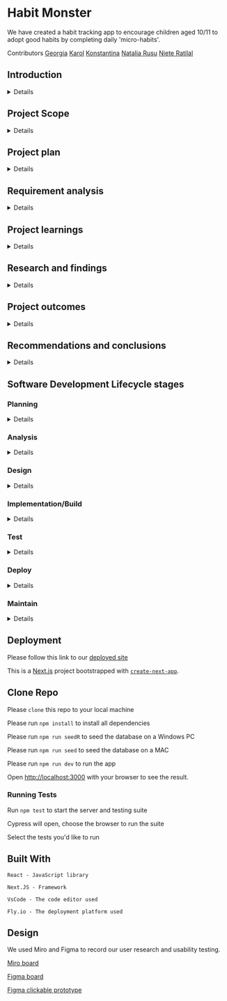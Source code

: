 # Habit Monster

We have created a habit tracking app to encourage children aged 10/11 to adopt good habits by completing daily 'micro-habits'.

Contributors
[Georgia](https://github.com/rockyrelay)
[Karol](https://github.com/Kr33L)
[Konstantina](https://github.com/konstantinakatmada)
[Natalia Rusu](https://github.com/nataliarusu)
[Niete Ratilal](https://github.com/Psydwinder)

## Introduction

<details>

#### What are you building?

We have developed a web application that enables users to complete a series of challenges,such as Get Organised, which consist of clusters of small, manageable tasks called 'micro-habits'. The aim is to help children aged 10/11 develop good habits by programming themselves to work through these challenges.

#### Why are you building it?

Creating new habits is a process that takes time, multiple tries and effort. By repeating small, positive micro-habits that accumulate, children can significantly reduce the time and effort required. A cluster of related habits all contribute to a common "challenge", which is a goal that children may aspire to achieve, such as getting healthy or getting organised. Our app provides a structured and organized approach to help children develop new good habits related to their goals, making the process more enjoyable.

</details>

## Project Scope

<details>

#### What are you not building?

Due to regulatory requirements for developing apps for children, we have decided not to include authentication. Our app does not provide an online database of teachers and students for users to connect with, nor is it a general social networking app or a game. We also do not intend to add separate tasks to children's daily homework or other duties through our app.

#### How did you decide what features were important?

We conducted user research and usability testing to gather valuable feedback from our users. This helped us refine our initial concept and understand how users interacted with the prototype, guiding us to target the user stories for our MVP.

</details>

## Project plan

<details>

#### How are you going to structure your sprints?

Throughout the project we were focused on getting an MVP done for the product owener, which consisted of several user stories.

So instead of targeting user stories we decided to break down the user stories into smaller more managable issues which would then come together to form one complete user story.

We tracked our progress using a kanban board and issue estimation to determine our velocity when working on certain issues.

#### What order are you going to build in?

Our plan was to start off by building a bare-bones skeleton of all the pages throughout the app so that we had a starting point from which we could build upon. It also acted as a way of reminding us of the scope of the project as we continued to build.

#### How did user research inform your plan?

Based upon significant work undertaken with primary school children, our starting aim was to develop a companion app to help them develop positive skills and behaviours by nudging them to adopt them into their everyday lives.

Having identified that transitioning to secondary school was critical, I wanted to explore how a digital tool might support young people through that process, so I convened a group of target users aged 10-11 to participate in user research that included:

Identifying user needs

A short survey was used to question users about their digital habits - how much time they spent online, levels of parental control around usage, the kind of apps they liked most and whether they ever used apps to learn new things. Desk-based research and interviews with a small user group followed to find out more about how they might respond to using an app that would 'nudge' them to adopt particular behaviours'. We gathered insights into user pain points and motivations around their struggles:

- defining issues around new organisational skills that were required,
- challenges of navigating an inevitably bigger school, and
- connecting with peers going through a similar experience or those who had recently experienced what they were going through.

Prioritising features

The user research also helped prioritise the challenge-based feature under development. This feature will enable users to choose and participate in defined simple tasks that we hope will help them develop 'micro-habits' to overcome the identified challenges. The prioritisation process, informed by user research, enabled us to allocate resources effectively and ensure we could deliver a prototype product with value to users.

Defining a user persona

User research helped create a user persona to represent our target audience. This persona was used to guide the development of our product and will be revisited as we prepare our marketing and communication strategy.

</details>

## Requirement analysis

<details>

#### How will you ensure your project is accessible to as many users as possible?

Accessibility principles informed all of our decisions (choice of font-background colors that contrast, button colours, etc.)

#### Are there any legal or regulatory requirements you should consider?

There are several legal and regulatory requirements to consider when developing apps for children, including:

-Age Appropriate Design Code: In 2020, the UK's Information Commissioner's Office (ICO) released an Age Appropriate Design Code, which provides guidance for designing online services (including apps) suitable for children. The code includes privacy requirements, data use, content design, and user interface design.

-GDPR compliance: The General Data Protection Regulation (GDPR) is a data protection regulation that applies to all businesses operating in the European Union, including the UK. If your app collects personal data from users, including children, you must comply with the GDPR's requirements, which include obtaining parental consent and providing privacy notices.

-Advertising Standards Authority: The UK's advertising regulator is the Advertising Standards Authority (ASA). The ASA has specific rules around advertising to children, including restrictions on advertising certain products (such as alcohol, gambling, and tobacco) and requirements around making it clear when advertising is advertising.

-British Board of Film Classification: The British Board of Film Classification (BBFC) is responsible for classifying films and other content in the UK. While the BBFC's classification system is not mandatory for apps, it can be used to ensure that app content is suitable for children.
Accessibility: In the UK, the Equality Act 2010 requires that digital content, including apps, be accessible to people with disabilities. This includes ensuring that your app is usable by individuals with visual or hearing impairments and those with mobility or cognitive disabilities.

</details>

## Project learnings

<details>

#### Did your team work effectively?

#### What would you do differently next time?

</details>

## Research and findings

<details>

#### What did you find out from user testing?

    From user testing we found that:

    - All users wanted less boring font and less text
    - The graphics should be consistent
    - Children love trophies, or other forms of rewards that has a value to it
    - It would be nice to be congratulated for completing a micro-habit
    - The users loved the fact that there was positive encouragement to complete micro habits and wanted to see MORE of it
    - A pomodoro timer for certain tasks such as brushing your teeth would be useful
    - We should make the challenges page easier to find
    - It would be nice to have a confirmation pop-up to allow users to confirm that they have comepleted a task.
    - The wording tasks makes them sound like chores, we should consider calling them something else.
    - Consider re-writing some of the micro-habits/challenges as some of them are not relevant.
    - We should replace Day 1, Day 2, etc.... with actual dates like Monday 3rd April

</details>

## Project outcomes

<details>

#### Were your assumptions right or wrong?

</details>

## Recommendations and conclusions

<details>

#### What features would you prioritise to build next?

#### Was the project a success?

</details>

## Software Development Lifecycle stages

### Planning

<details>

#### What roles did your team take on?

**Scrum Facilitator:** Niete
**DevOps:** Karol
**QA:** Georgia
**UX/UI:** Natalia, Konstantina

Explain the roles and responsibilities of all people working within the software development lifecycle, and how they relate to the project (K2)

- **QA**
- Understand how to test pure functions, database queries, routes, DOM
- Understand how and when to use mocks
- Set up separate test database and destroy / build scripts
- Insist on clean and legible code

- **DevOps**
- Lead on setting up repo and file structure
- Make sure separation of concerns is considered
- Set up linting and check it works for everyone
- Set up deployment to Heroku and take ongoing responsibility
- Set up environment variables for local and remote databases

-**Scrum Facilitator**

- Sprint planning
- Prioritise issues
- Break down larger issues into manageable chunks
- Lead standups and Sprint Planning
- Clear blockers
- Lead conversations with the Product Owner
- Listen to and mediate Product Owner needs
- Balance needs of the Product Owner with the needs of the Product Team
- Provide a daily rundown of work completed
- Lead Sprint Review

-**UX Lead**

- Advocate for the user
- Create a style guide
- Ensure design heuristics are followed
- Lead on project documentation
- Ensure regular attention is given to thorough documentation
- Consider all parts of the project documentation
- Provide support to the team in writing documentation
- Ensure completion of handover documentation for the Product Owner

</details>

### Analysis

<details>

#### What might be the intended and unintended consequences of building this product?

Having a young userbase, we had some initial concerns around their safety in using the app: - ensuring their details were safe - avoiding opportunities for them to connect with unknown peers - ensuring communication with peers was safe and guided by the app

We curtailed our MVP to bypass a login feature, to prioritise the core app functionality as a well-working prototype.

---

We had some concerns around efficient deployment while using next.js and SQLite and incompatibility with Vercel.

---

</details>

### Design

<details>

#### How did you plan a user experience?

#### What technical decisions did you make?

We debated between using express.js, next.js, or React Native. The decision to not use React Native was due to the time constraints of the project, and would be an entirely new tech stack for us as a team to learn. While we had similar amounts of experience with express.js and next.js, we opted for the latter down to its usibility, magic, and overall experience.

#### Server-render vs client-render vs both

#### Relational or non-relational or no DB

#### Self-hosted or platform-as-a-service

#### Frontend first vs DB first

#### Did you create a technical specification?

</details>

### Implementation/Build

<details>

#### How did you ensure your code was good?

`Create logical and maintainable code to deliver project outcomes, explaining their choice of approach. (S1)`

#### What interesting technical problems did you have to solve?

`Outline and apply the rationale and use of algorithms, logic and data structures. (K9, S16)`

#### How did you debug issues that arose?

`Apply structured techniques to problem solving to identify and resolve issues and debug basic flaws in code (S7)`

</details>

### Test

<details>
    
#### How did you verify your project worked correctly?

At first we verified features worked as expected by running the local server and using `console.log` to solve errors as the project codebase expanded. Towards the end of the project we were able to implement some E2E testing using the [Cypress](https://www.cypress.io/) testing framework. With limited time available, we tested some core, but light functionality:

- Navigation on first entrance to the app (where NavBars are not yet shown)
- Desktop view shows the correct navbar and can direct users to the designated pages
- Mobile view shows the correct navbar and can direct users to the designated pages
- When tasks are completed, the client-side renders an updated percentage progress
- The correct dates are printed for yesterday, today, and tomorrow when called

#### Did writing automated tests catch any bugs?

When writing tests for the DatePrinter component, errors appeared despite the component appearing to work as planned. The test showed the date rendered by the `date-fns` driven component renders a date some milliseconds faster than the JavaScript Date() method, which resulted in a mismatch when comparing 'today' presented by the `DatePrinter()` and `new Date()`. While this doesn't _break_ any of the code, it does result in some artificial errors by ensuring that the correct back end data feeds the correct date. The test was refactored to test that the date checked against that rendered by the `DatePrinter()` and shown in the `/days` page was correct by formatting the `new Date()` using the in-built `addDays()` and `format` functionality in `date-fns`.

</details>

### Deploy

<details>

#### Where/how did you deploy your application?

`Review and justify their contribution to building, managing and deploying code into the relevant environment in accordance with the project specification (S10)`

We had a few choices for deployment, our first choice was to deploy on Vercel but we decided that Fly.io would be our best bet for our chosen tech stack. We implemented continuous deployment on GitHub so that it was always up to date with the main branch. By the end of the project, deployment was not successful.

#### What problems did you encounter during deployment?

There were many issues with deployment:

    1. Vercel does not support databases
    2. The app runs out of memory on Fly.io
    3. Default next configuration is not friendly to database access, causing problems with seeding
    4. Database deploying to the wrong directory
    5. Database deleting itself
    6. Fetching data does not work as expected

</details>

### Maintain

<details>

#### Is it easy for someone make changes to the codebase?

#### Could a new person quickly be onboarded to contribute?

`
Establishes a logical thinking approach to areas of work which require valid reasoning and/or justified decision making (B2)

Describes how they have maintained a productive, professional and secure working environment throughout the project activity (B3)
`

</details>

## Deployment

Please follow this link to our [deployed site](https://habitapp2.fly.dev)

This is a [Next.js](https://nextjs.org/) project bootstrapped with [`create-next-app`](https://github.com/vercel/next.js/tree/canary/packages/create-next-app).

## Clone Repo

Please `clone` this repo to your local machine

Please run `npm install` to install all dependencies

Please run `npm run seedR` to seed the database on a Windows PC

Please run `npm run seed` to seed the database on a MAC

Please run `npm run dev` to run the app

Open [http://localhost:3000](http://localhost:3000) with your browser to see the result.

### Running Tests

Run `npm test` to start the server and testing suite

Cypress will open, choose the browser to run the suite

Select the tests you'd like to run

## Built With

    React - JavaScript library

    Next.JS - Framework

    VsCode - The code editor used

    Fly.io - The deployment platform used

## Design

We used Miro and Figma to record our user research and usability testing.

[Miro board]()

[Figma board](https://www.figma.com/file/UGvC8c6nkmTku455J7y6wd/Untitled?node-id=12-239&t=7FK268uOnrzKvueQ-0)

[Figma clickable prototype](https://www.figma.com/proto/UGvC8c6nkmTku455J7y6wd/Untitled?node-id=2-2&scaling=min-zoom&page-id=0%3A1&starting-point-node-id=2%3A2)
